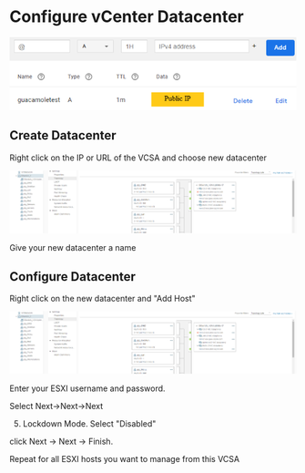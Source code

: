 # Configure vCenter Datacenter

![](../../.gitbook/assets/image.png)

## Create Datacenter

Right click on the IP or URL of the VCSA and choose new datacenter

![](../../.gitbook/assets/image%20%2867%29.png)

Give your new datacenter a name

## Configure Datacenter

Right click on the new datacenter and "Add Host"

![](../../.gitbook/assets/image%20%2866%29.png)

Enter your ESXI username and password.

Select Next-&gt;Next-&gt;Next 

5. Lockdown Mode. Select "Disabled"

click Next -&gt; Next -&gt; Finish.

Repeat for all ESXI hosts you want to manage from this VCSA



